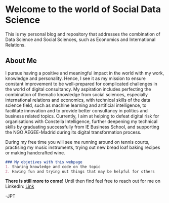# Welcome to the world of Social Data Science

This is my personal blog and repository that addresses the combination of Data Science and Social Sciences, such as Economics and International Relations.

## About Me
I pursue having a positive and meaningful impact in the world with my work, knowledge and personality. Hence, I see it as my mission to ensure constant improvement to be well-prepared for complicated challenges in the world of digital consultancy. My aspiration includes perfecting the combination of thematic knowledge from social sciences, especially international relations and economics, with technical skills of the data science field, such as machine learning and artificial intelligence, to facilitate innovation and to provide better consultancy in politics and business related topics. Currently, I aim at helping to defeat digital risk for organisations with Constella Intelligence, further deepening my technical skills by graduating successfully from IE Business School, and supporting the NGO AEGEE-Madrid during its digital transformation process.

During my free time you will see me running around on tennis courts, practising my music instruments, trying out new bread loaf baking recipes or making handcrafted wine.

```markdown
### My objetives with this webpage
1. Sharing knowledge and code on the topic
2. Having fun and trying out things that may be helpful for others
```

**There is still more to come!**
Until then find feel free to reach out for me on LinkedIn: [Link](www.linkedin.com/in/jan-thoma)

-JPT
